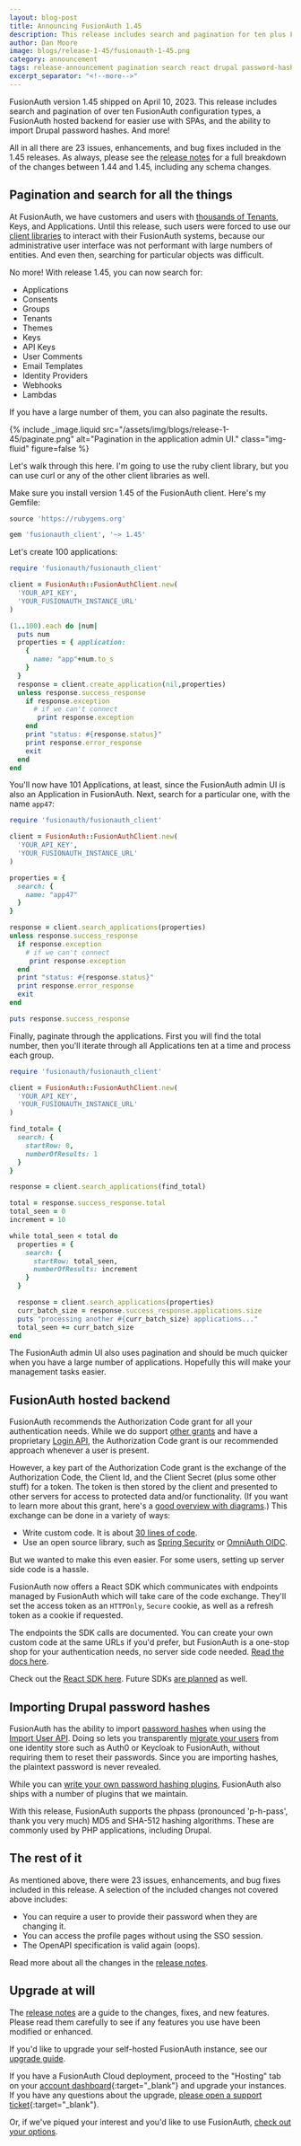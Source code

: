 ```yaml
---
layout: blog-post
title: Announcing FusionAuth 1.45
description: This release includes search and pagination for ten plus FusionAuth configuration types, a FusionAuth hosted backend for easier use with SPAs, and the ability to import Drupal password hashes.
author: Dan Moore
image: blogs/release-1-45/fusionauth-1-45.png
category: announcement
tags: release-announcement pagination search react drupal password-hashes
excerpt_separator: "<!--more-->"
---
```


FusionAuth version 1.45 shipped on April 10, 2023. This release includes search and pagination of over ten FusionAuth configuration types, a FusionAuth hosted backend for easier use with SPAs, and the ability to import Drupal password hashes. And more!

<!--more-->

All in all there are 23 issues, enhancements, and bug fixes included in the 1.45 releases. As always, please see the [release notes](/docs/v1/tech/release-notes#version-1-45-0) for a full breakdown of the changes between 1.44 and 1.45, including any schema changes.

## Pagination and search for all the things

At FusionAuth, we have customers and users with [thousands of Tenants](/blog/2021/03/29/seegno-thousands-tenants), Keys, and Applications. Until this release, such users were forced to use our [client libraries](/docs/v1/tech/client-libraries/) to interact with their FusionAuth systems, because our administrative user interface was not performant with large numbers of entities. And even then, searching for particular objects was difficult.

No more! With release 1.45, you can now search for:

* Applications
* Consents
* Groups
* Tenants
* Themes
* Keys
* API Keys
* User Comments
* Email Templates
* Identity Providers
* Webhooks
* Lambdas

If you have a large number of them, you can also paginate the results. 

{% include _image.liquid src="/assets/img/blogs/release-1-45/paginate.png" alt="Pagination in the application admin UI." class="img-fluid" figure=false %}

Let's walk through this here. I'm going to use the ruby client library, but you can use curl or any of the other client libraries as well.

Make sure you install version 1.45 of the FusionAuth client. Here's my Gemfile:

```ruby
source 'https://rubygems.org'

gem 'fusionauth_client', '~> 1.45'
```

Let's create 100 applications:

```ruby
require 'fusionauth/fusionauth_client'

client = FusionAuth::FusionAuthClient.new(
  'YOUR_API_KEY',
  'YOUR_FUSIONAUTH_INSTANCE_URL'
)

(1..100).each do |num|
  puts num
  properties = { application: 
    {
      name: "app"+num.to_s
    }
  }
  response = client.create_application(nil,properties)
  unless response.success_response
    if response.exception
      # if we can't connect
       print response.exception
    end
    print "status: #{response.status}"
    print response.error_response
    exit
  end
end
```

You'll now have 101 Applications, at least, since the FusionAuth admin UI is also an Application in FusionAuth. Next, search for a particular one, with the name `app47`:

```ruby
require 'fusionauth/fusionauth_client'

client = FusionAuth::FusionAuthClient.new(
  'YOUR_API_KEY',
  'YOUR_FUSIONAUTH_INSTANCE_URL'
)

properties = { 
  search: {
    name: "app47"
  }
}

response = client.search_applications(properties)
unless response.success_response
  if response.exception
    # if we can't connect
     print response.exception
  end
  print "status: #{response.status}"
  print response.error_response
  exit
end

puts response.success_response
```

Finally, paginate through the applications. First you will find the total number, then you'll iterate through all Applications ten at a time and process each group.

```ruby
require 'fusionauth/fusionauth_client'

client = FusionAuth::FusionAuthClient.new(
  'YOUR_API_KEY',
  'YOUR_FUSIONAUTH_INSTANCE_URL'
)

find_total= { 
  search: {
    startRow: 0,
    numberOfResults: 1
  }
}

response = client.search_applications(find_total)

total = response.success_response.total
total_seen = 0
increment = 10

while total_seen < total do
  properties = { 
    search: {
      startRow: total_seen,
      numberOfResults: increment
    }
  }

  response = client.search_applications(properties)
  curr_batch_size = response.success_response.applications.size
  puts "processing another #{curr_batch_size} applications..."
  total_seen += curr_batch_size 
end
```

The FusionAuth admin UI also uses pagination and should be much quicker when you have a large number of applications. Hopefully this will make your management tasks easier.

## FusionAuth hosted backend

FusionAuth recommends the Authorization Code grant for all your authentication needs. While we do support [other grants](/docs/v1/tech/oauth/) and have a proprietary [Login API](/docs/v1/tech/apis/login), the Authorization Code grant is our recommended approach whenever a user is present.

However, a key part of the Authorization Code grant is the exchange of the Authorization Code, the Client Id, and the Client Secret (plus some other stuff) for a token. The token is then stored by the client and presented to other servers for access to protected data and/or functionality. (If you want to learn more about this grant, here's a [good overview with diagrams](/learn/expert-advice/oauth/oauth-token-storage).) This exchange can be done in a variety of ways:

* Write custom code. It is about [30 lines of code](https://github.com/FusionAuth/fusionauth-example-5-minute-guide/blob/master/routes/index.js#L52).
* Use an open source library, such as [Spring Security](https://docs.spring.io/spring-security/reference/servlet/oauth2/client/authorization-grants.html) or [OmniAuth OIDC](https://github.com/omniauth/omniauth_openid_connect).

But we wanted to make this even easier. For some users, setting up server side code is a hassle.

FusionAuth now offers a React SDK which communicates with endpoints managed by FusionAuth which will take care of the code exchange. They'll set the access token as an `HTTPOnly`, `Secure` cookie, as well as a refresh token as a cookie if requested.

The endpoints the SDK calls are documented. You can create your own custom code at the same URLs if you'd prefer, but FusionAuth is a one-stop shop for your authentication needs, no server side code needed. [Read the docs here](/docs/v1/tech/apis/hosted-backend).

Check out the [React SDK here](https://github.com/FusionAuth/fusionauth-react-sdk/). Future SDKs [are planned](https://github.com/FusionAuth/fusionauth-issues/issues/2078) as well.

## Importing Drupal password hashes

FusionAuth has the ability to import [password hashes](/docs/v1/tech/reference/password-hashes) when using the [Import User API](/docs/v1/tech/apis/users#import-users). Doing so lets you transparently [migrate your users](/docs/v1/tech/migration-guide/) from one identity store such as Auth0 or Keycloak to FusionAuth, without requiring them to reset their passwords. Since you are importing hashes, the plaintext password is never revealed.

While you can [write your own password hashing plugins](/docs/v1/tech/plugins/), FusionAuth also ships with a number of plugins that we maintain.

With this release, FusionAuth supports the phpass (pronounced 'p-h-pass', thank you very much) MD5 and SHA-512 hashing algorithms. These are commonly used by PHP applications, including Drupal.

## The rest of it

As mentioned above, there were 23 issues, enhancements, and bug fixes included in this release. A selection of the included changes not covered above includes:

* You can require a user to provide their password when they are changing it.
* You can access the profile pages without using the SSO session.
* The OpenAPI specification is valid again (oops).

Read more about all the changes in the [release notes](/docs/v1/tech/release-notes#version-1-45-0).

## Upgrade at will

The [release notes](/docs/v1/tech/release-notes#version-1-45-0) are a guide to the changes, fixes, and new features. Please read them carefully to see if any features you use have been modified or enhanced.

If you'd like to upgrade your self-hosted FusionAuth instance, see our [upgrade guide](/docs/v1/tech/admin-guide/upgrade). 

If you have a FusionAuth Cloud deployment, proceed to the "Hosting" tab on your [account dashboard](https://account.fusionauth.io/account/deployment/){:target="_blank"} and upgrade your instances. If you have any questions about the upgrade, [please open a support ticket](https://account.fusionauth.io/account/support/){:target="_blank"}.

Or, if we've piqued your interest and you'd like to use FusionAuth, [check out your options](/pricing).
